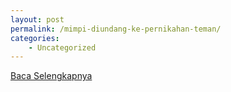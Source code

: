 ```yaml
---
layout: post
permalink: /mimpi-diundang-ke-pernikahan-teman/
categories:
    - Uncategorized
---
```


[Baca Selengkapnya](/01)